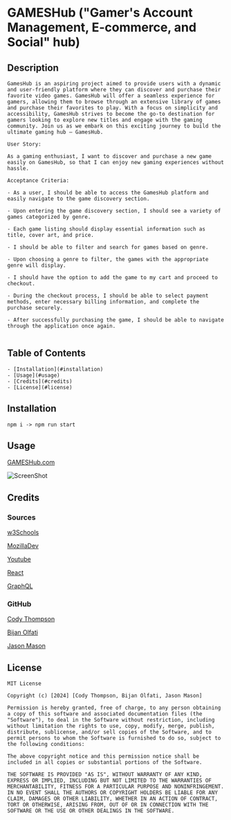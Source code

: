 # GAMESHub ("Gamer's Account Management, E-commerce, and Social" hub)

## Description

```
GamesHub is an aspiring project aimed to provide users with a dynamic and user-friendly platform where they can discover and purchase their favorite video games. GamesHub will offer a seamless experience for gamers, allowing them to browse through an extensive library of games and purchase their favorites to play. With a focus on simplicity and accessibility, GamesHub strives to become the go-to destination for gamers looking to explore new titles and engage with the gaming community. Join us as we embark on this exciting journey to build the ultimate gaming hub – GamesHub.

User Story:

As a gaming enthusiast, I want to discover and purchase a new game easily on GamesHub, so that I can enjoy new gaming experiences without hassle.

Acceptance Criteria:

- As a user, I should be able to access the GamesHub platform and easily navigate to the game discovery section.

- Upon entering the game discovery section, I should see a variety of games categorized by genre.

- Each game listing should display essential information such as title, cover art, and price.

- I should be able to filter and search for games based on genre.

- Upon choosing a genre to filter, the games with the appropriate genre will display.

- I should have the option to add the game to my cart and proceed to checkout.

- During the checkout process, I should be able to select payment methods, enter necessary billing information, and complete the purchase securely.

- After successfully purchasing the game, I should be able to navigate through the application once again.


```

## Table of Contents

```
- [Installation](#installation)
- [Usage](#usage)
- [Credits](#credits)
- [License](#license)
```

## Installation

```
npm i -> npm run start
```

## Usage

[GAMESHub.com](https://gamehub-test.onrender.com/)

![ScreenShot](https://i.gyazo.com/0677d83f5c1acad5398f73bf858002db.jpg)

## Credits

### Sources

[w3Schools](https://www.w3schools.com/)

[MozillaDev](https://developer.mozilla.org/en-US/)

[Youtube](https://www.youtube.com/)

[React](https://react.dev/reference/react)

[GraphQL](https://graphql.org/learn/)

### GitHub

[Cody Thompson](https://github.com/codyleight)

[Bijan Olfati](https://github.com/bolfati)

[Jason Mason](https://github.com/Jaysahhn)

## License

```
MIT License

Copyright (c) [2024] [Cody Thompson, Bijan Olfati, Jason Mason]

Permission is hereby granted, free of charge, to any person obtaining a copy of this software and associated documentation files (the "Software"), to deal in the Software without restriction, including without limitation the rights to use, copy, modify, merge, publish, distribute, sublicense, and/or sell copies of the Software, and to permit persons to whom the Software is furnished to do so, subject to the following conditions:

The above copyright notice and this permission notice shall be included in all copies or substantial portions of the Software.

THE SOFTWARE IS PROVIDED "AS IS", WITHOUT WARRANTY OF ANY KIND, EXPRESS OR IMPLIED, INCLUDING BUT NOT LIMITED TO THE WARRANTIES OF MERCHANTABILITY, FITNESS FOR A PARTICULAR PURPOSE AND NONINFRINGEMENT. IN NO EVENT SHALL THE AUTHORS OR COPYRIGHT HOLDERS BE LIABLE FOR ANY CLAIM, DAMAGES OR OTHER LIABILITY, WHETHER IN AN ACTION OF CONTRACT, TORT OR OTHERWISE, ARISING FROM, OUT OF OR IN CONNECTION WITH THE SOFTWARE OR THE USE OR OTHER DEALINGS IN THE SOFTWARE.